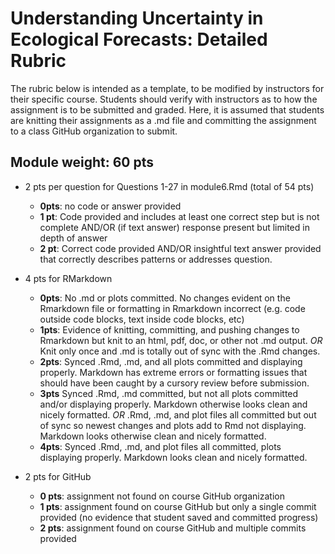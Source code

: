 # Understanding Uncertainty in Ecological Forecasts: Detailed Rubric

The rubric below is intended as a template, to be modified by instructors for their specific course. Students should verify with instructors as to how the assignment is to be submitted and graded. Here, it is assumed that students are knitting their assignments as a .md file and committing the assignment to a class GitHub organization to submit.

## Module weight: 60 pts

- 2 pts per question for Questions 1-27 in module6.Rmd (total of 54 pts)
    - **0pts**: no code or answer provided
    - **1 pt**: Code provided and includes at least one correct step but is not complete AND/OR (if text answer) response present but limited in depth of answer
    - **2 pt**: Correct code provided AND/OR insightful text answer provided that correctly describes patterns or addresses question.
    
- 4 pts for RMarkdown
    - **0pts**: No .md or plots committed. No changes evident on the Rmarkdown file or formatting in Rmarkdown incorrect (e.g. code outside code blocks, text inside code blocks, etc)
    - **1pts**: Evidence of knitting, committing, and pushing changes to Rmarkdown but knit to an html, pdf, doc, or other not .md output. 
        _OR_ Knit only once and .md is totally out of sync with the .Rmd changes.
    - **2pts**: Synced .Rmd, .md, and all plots committed and displaying properly. Markdown has extreme errors or formatting issues that should have been caught by a cursory review before submission.
    - **3pts** Synced .Rmd, .md committed, but not all plots committed and/or displaying properly. Markdown otherwise looks clean and nicely formatted.
        _OR_ .Rmd, .md, and plot files all committed but out of sync so newest changes and plots add to Rmd not displaying. Markdown looks otherwise clean and nicely formatted.
    - **4pts**: Synced .Rmd, .md, and plot files all committed, plots displaying properly. Markdown looks clean and nicely formatted.
    
- 2 pts for GitHub
  - **0 pts**: assignment not found on course GitHub organization
  - **1 pts**: assignment found on course GitHub but only a single commit provided (no evidence that student saved and committed progress)
  - **2 pts**: assignment found on course GitHub and multiple commits provided